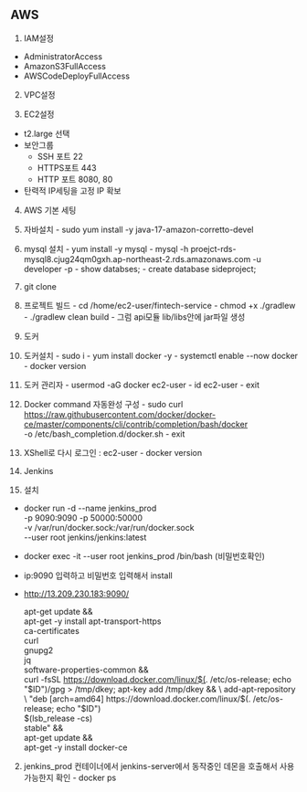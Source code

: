 ## AWS
1. IAM설정
  - AdministratorAccess
  - AmazonS3FullAccess
  - AWSCodeDeployFullAccess

2. VPC설정

3. EC2설정
  - t2.large 선택
  - 보안그룹
    - SSH 포트 22
    - HTTPS포트 443
    - HTTP 포트 8080, 80
  - 탄력적 IP세팅을 고정 IP 확보

4. AWS 기본 세팅
  1. 자바설치
    - sudo yum install -y java-17-amazon-corretto-devel

  2. mysql 설치
    - yum install -y mysql
    - mysql -h proejct-rds-mysql8.cjug24qm0gxh.ap-northeast-2.rds.amazonaws.com -u developer -p
    - show databses;
    - create database sideproject;

  3. git clone

  4. 프로젝트 빌드
    - cd /home/ec2-user/fintech-service
    - chmod +x ./gradlew
    - ./gradlew clean build
    - 그럼 api모듈 lib/libs안에 jar파일 생성

5. 도커 
  1. 도커설치
    - sudo i
    - yum install docker -y
    - systemctl enable --now docker
    - docker version

  2. 도커 관리자
    - usermod -aG docker ec2-user
    - id ec2-user
    - exit

  3. Docker command 자동완성 구성
    - sudo curl https://raw.githubusercontent.com/docker/docker-ce/master/components/cli/contrib/completion/bash/docker \
      -o /etc/bash_completion.d/docker.sh
    - exit

  4. XShell로 다시 로그인 :  ec2-user
    - docker version

6. Jenkins 
  1. 설치
  - docker run -d --name jenkins_prod \
    -p 9090:9090 -p 50000:50000 \
    -v /var/run/docker.sock:/var/run/docker.sock \
    --user root   jenkins/jenkins:latest

  - docker exec -it --user root jenkins_prod /bin/bash (비밀번호확인)

  - ip:9090 입력하고 비밀번호 입력해서 install
  - http://13.209.230.183:9090/

    apt-get update && \
    apt-get -y install apt-transport-https \
      ca-certificates \
      curl \
      gnupg2 \
      jq \
      software-properties-common && \
    curl -fsSL https://download.docker.com/linux/$(. /etc/os-release; echo "$ID")/gpg > /tmp/dkey; apt-key add /tmp/dkey && \
    add-apt-repository \
      "deb [arch=amd64] https://download.docker.com/linux/$(. /etc/os-release; echo "$ID") \
      $(lsb_release -cs) \
      stable" && \
   apt-get update && \
   apt-get -y install docker-ce

  2. jenkins_prod 컨테이너에서 jenkins-server에서 동작중인 데몬을 호출해서 사용가능한지 확인
    - docker ps
